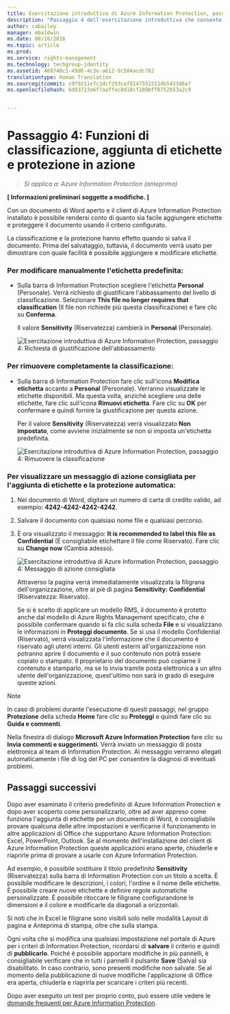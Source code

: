 ```yaml
---
title: Esercitazione introduttiva di Azure Information Protection, passaggio 4 | Azure Rights Management
description: "Passaggio 4 dell'esercitazione introduttiva che consente di provare rapidamente Microsoft Azure Information Protection nell'organizzazione. L'esercitazione è articolata in 4 passaggi, eseguibili in meno di 15 minuti."
author: cabailey
manager: mbaldwin
ms.date: 08/10/2016
ms.topic: article
ms.prod: 
ms.service: rights-management
ms.technology: techgroup-identity
ms.assetid: 468748c1-49d6-4c3e-a612-9c584acdc782
translationtype: Human Translation
ms.sourcegitcommit: c9f9211e7c1dcf293caf81475515114b5433d6a7
ms.openlocfilehash: 6d93723a6f7aaffec8d18cf289bff0752b53a2c9


---
```


# Passaggio 4: Funzioni di classificazione, aggiunta di etichette e protezione in azione 

>*Si applica a: Azure Information Protection (anteprima)*

**[ Informazioni preliminari soggette a modifiche. ]**

Con un documento di Word aperto e il client di Azure Information Protection installato è possibile rendersi conto di quanto sia facile aggiungere etichette e proteggere il documento usando il criterio configurato.

La classificazione e la protezione hanno effetto quando si salva il documento. Prima del salvataggio, tuttavia, il documento verrà usato per dimostrare con quale facilità è possibile aggiungere e modificare etichette.

### Per modificare manualmente l'etichetta predefinita:

- Sulla barra di Information Protection scegliere l'etichetta **Personal** (Personale). Verrà richiesto di giustificare l'abbassamento del livello di classificazione. Selezionare **This file no longer requires that classification** (Il file non richiede più questa classificazione) e fare clic su **Conferma**.  

    Il valore **Sensitivity** (Riservatezza) cambierà in **Personal** (Personale).

    ![Esercitazione introduttiva di Azure Information Protection, passaggio 4: Richiesta di giustificazione dell'abbassamento](../media/confirm-lowering.png)

### Per rimuovere completamente la classificazione:

- Sulla barra di Information Protection fare clic sull'icona **Modifica etichetta** accanto a **Personal** (Personale). Verranno visualizzate le etichette disponibili. Ma questa volta, anziché scegliere una delle etichette, fare clic sull'icona **Rimuovi etichetta**. Fare clic su **OK** per confermare e quindi fornire la giustificazione per questa azione.  

    Per il valore **Sensitivity** (Riservatezza) verrà visualizzato **Non impostato**, come avviene inizialmente se non si imposta un'etichetta predefinita.

    ![Esercitazione introduttiva di Azure Information Protection, passaggio 4: Rimuovere la classificazione](../media/sensitivity-not-set.png)


### Per visualizzare un messaggio di azione consigliata per l'aggiunta di etichette e la protezione automatica:

1. Nel documento di Word, digitare un numero di carta di credito valido, ad esempio: **4242-4242-4242-4242**. 

2. Salvare il documento con qualsiasi nome file e qualsiasi percorso. 

3. È ora visualizzato il messaggio: **It is recommended to label this file as Confidential** (È consigliabile etichettare il file come Riservato). Fare clic su **Change now** (Cambia adesso).

    ![Esercitazione introduttiva di Azure Information Protection, passaggio 4: Messaggio di azione consigliata](../media/change-now.png)

    Attraverso la pagina verrà immediatamente visualizzata la filigrana dell'organizzazione, oltre al piè di pagina **Sensitivity: Confidential** (Riservatezza: Riservato). 

    Se si è scelto di applicare un modello RMS, il documento è protetto anche dal modello di Azure Rights Management specificato, che è possibile confermare quando si fa clic sulla scheda **File** e si visualizzano le informazioni in **Proteggi documento**. Se si usa il modello Confidential (Riservato), verrà visualizzata l'informazione che il documento è riservato agli utenti interni. Gli utenti esterni all'organizzazione non potranno aprire il documento e il suo contenuto non potrà essere copiato o stampato. Il proprietario del documento può copiarne il contenuto e stamparlo, ma se lo invia tramite posta elettronica a un altro utente dell'organizzazione, quest'ultimo non sarà in grado di eseguire queste azioni.

> [!NOTE]
>In caso di problemi durante l'esecuzione di questi passaggi, nel gruppo **Protezione** della scheda **Home** fare clic su **Proteggi** e quindi fare clic su **Guida e commenti**. 
>
>Nella finestra di dialogo **Microsoft Azure Information Protection** fare clic su **Invia commenti e suggerimenti**. Verrà inviato un messaggio di posta elettronica al team di Information Protection. Al messaggio verranno allegati automaticamente i file di log del PC per consentire la diagnosi di eventuali problemi.

##  Passaggi successivi

Dopo aver esaminato il criterio predefinito di Azure Information Protection e dopo aver scoperto come personalizzarlo, oltre ad aver appreso come funziona l'aggiunta di etichette per un documento di Word, è consigliabile provare qualcuna delle altre impostazioni e verificarne il funzionamento in altre applicazioni di Office che supportano Azure Information Protection: Excel, PowerPoint, Outlook. Se al momento dell'installazione del client di Azure Information Protection queste applicazioni erano aperte, chiuderle e riaprirle prima di provare a usarle con Azure Information Protection.

Ad esempio, è possibile sostituire il titolo predefinito **Sensitivity** (Riservatezza) sulla barra di Information Protection con un titolo a scelta. È possibile modificare le descrizioni, i colori, l'ordine e il nome delle etichette. È possibile creare nuove etichette e definire regole automatiche personalizzate. È possibile ritoccare le filigrane configurandone le dimensioni e il colore e modificarle da diagonali a orizzontali.

Si noti che in Excel le filigrane sono visibili solo nelle modalità Layout di pagina e Anteprima di stampa, oltre che sulla stampa.

Ogni volta che si modifica una qualsiasi impostazione nel portale di Azure per i criteri di Information Protection, ricordarsi di **salvare** il criterio e quindi di **pubblicarlo**. Poiché è possibile apportare modifiche in più pannelli, è consigliabile verificare che in tutti i pannelli il pulsante **Save** (Salva) sia disabilitato. In caso contrario, sono presenti modifiche non salvate. Se al momento della pubblicazione di nuove modifiche l'applicazione di Office era aperta, chiuderla e riaprirla per scaricare i criteri più recenti.

Dopo aver eseguito un test per proprio conto, può essere utile vedere le [domande frequenti per Azure Information Protection](faq.md).




<!--HONumber=Aug16_HO4-->


